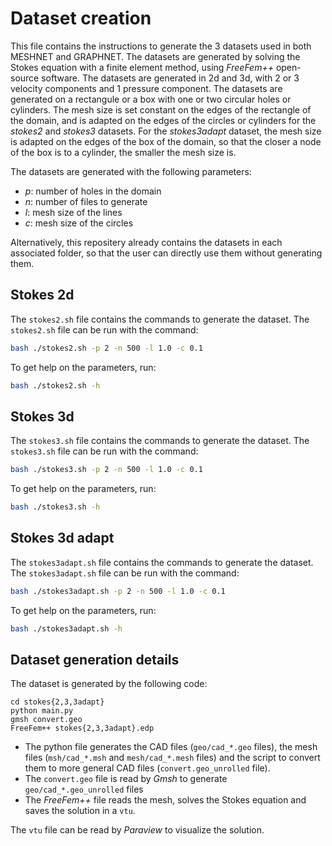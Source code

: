 # Dataset creation

This file contains the instructions to generate the 3 datasets used in both MESHNET and GRAPHNET. The datasets are generated by solving the Stokes equation with a finite element method, using *FreeFem++* open-source software. The datasets are generated in 2d and 3d, with 2 or 3 velocity components and 1 pressure component. The datasets are generated on a rectangule or a box with one or two circular holes or cylinders. The mesh size is set constant on the edges of the rectangle of the domain, and is adapted on the edges of the circles or cylinders for the *stokes2* and *stokes3* datasets. For the *stokes3adapt* dataset, the mesh size is adapted on the edges of the box of the domain, so that the closer a node of the box is to a cylinder, the smaller the mesh size is.

The datasets are generated with the following parameters:
- *p*: number of holes in the domain
- *n*: number of files to generate
- *l*: mesh size of the lines
- *c*: mesh size of the circles

Alternatively, this repositery already contains the datasets in each associated folder, so that the user can directly use them without generating them.

## Stokes 2d

The `stokes2.sh` file contains the commands to generate the dataset. The `stokes2.sh` file can be run with the command:

```bash
bash ./stokes2.sh -p 2 -n 500 -l 1.0 -c 0.1
```

To get help on the parameters, run:

```bash
bash ./stokes2.sh -h
```

## Stokes 3d

The `stokes3.sh` file contains the commands to generate the dataset. The `stokes3.sh` file can be run with the command:

```bash
bash ./stokes3.sh -p 2 -n 500 -l 1.0 -c 0.1
```

To get help on the parameters, run:

```bash
bash ./stokes3.sh -h
```

## Stokes 3d adapt

The `stokes3adapt.sh` file contains the commands to generate the dataset. The `stokes3adapt.sh` file can be run with the command:

```bash
bash ./stokes3adapt.sh -p 2 -n 500 -l 1.0 -c 0.1
```

To get help on the parameters, run:

```bash
bash ./stokes3adapt.sh -h
```

## Dataset generation details

The dataset is generated by the following code:

```
cd stokes{2,3,3adapt}
python main.py
gmsh convert.geo
FreeFem++ stokes{2,3,3adapt}.edp
```

- The python file generates the CAD files (```geo/cad_*.geo``` files), the mesh files (```msh/cad_*.msh``` and ```mesh/cad_*.mesh``` files) and the script to convert them to more general CAD files (```convert.geo_unrolled``` file).
- The ```convert.geo``` file is read by *Gmsh* to generate ```geo/cad_*.geo_unrolled``` files
- The *FreeFem++* file reads the mesh, solves the Stokes equation and saves the solution in a ```vtu```.

The ```vtu``` file can be read by *Paraview* to visualize the solution.